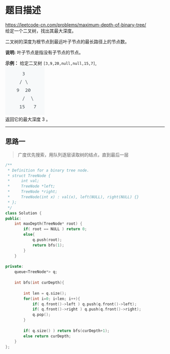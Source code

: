 # 题目描述
https://leetcode-cn.com/problems/maximum-depth-of-binary-tree/ <br>
给定一个二叉树，找出其最大深度。

二叉树的深度为根节点到最远叶子节点的最长路径上的节点数。

**说明:** 叶子节点是指没有子节点的节点。

**示例：**
给定二叉树 `[3,9,20,null,null,15,7]`,  
![](./pic/104_example.png)  
返回它的最大深度 3 。

----

## 思路一
> 广度优先搜索，用队列逐层读取树的结点，直到最后一层
```c++
/**
 * Definition for a binary tree node.
 * struct TreeNode {
 *     int val;
 *     TreeNode *left;
 *     TreeNode *right;
 *     TreeNode(int x) : val(x), left(NULL), right(NULL) {}
 * };
 */
class Solution {
public:
    int maxDepth(TreeNode* root) {
        if( root == NULL ) return 0;
        else{
            q.push(root);
            return bfs(1);
        }
    }

private:
    queue<TreeNode*> q;
    
    int bfs(int curDepth){
        
        int len = q.size();
        for(int i=0; i<len; i++){
            if( q.front()->left ) q.push(q.front()->left);
            if( q.front()->right ) q.push(q.front()->right);
            q.pop();
        }
        
        if( q.size() ) return bfs(curDepth+1);
        else return curDepth;
    }
};
```